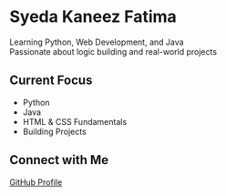 #  Syeda Kaneez Fatima

  Learning Python, Web Development, and Java  
 Passionate about logic building and real-world projects

##  Current Focus
- Python
- Java
- HTML & CSS Fundamentals
- Building Projects

##  Connect with Me
[GitHub Profile](https://github.com/skfatima-codes)


